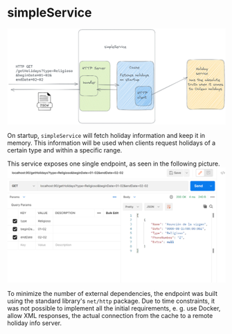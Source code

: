﻿# simpleService
 
![Service diagram](/img/diagram.png "Optional title")

On startup, `simpleService` will fetch holiday information and keep it in memory. This information will be used when clients request holidays of a certain type and within a specific range. 

This service exposes one single endpoint, as seen in the following picture. 
![Service diagram](/img/postman.png "Optional title")

To minimize the number of external dependencies, the endpoint was built using the standard library's `net/http` package.
Due to time constraints, it was not possible to implement all the initial requirements, e. g. use Docker, allow XML responses, the actual connection from the cache to a remote holiday info server.  
